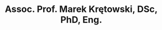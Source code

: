 ---
layout: page
title: Assoc. Prof. Marek Krętowski, DSc, PhD, Eng.
description: Dean of the Faculty of Computer Science of BUT - Letter of Recommendation for scholarship and student exchange to China
importance: 1
redirect: ../../assets/pdf/RecommendationDean.pdf
---